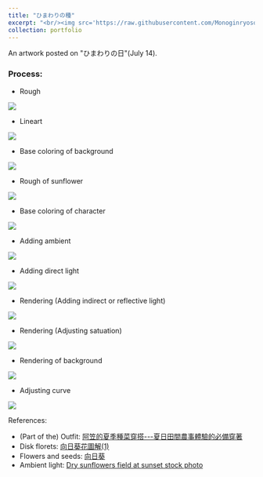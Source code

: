 ```yaml
---
title: "ひまわりの種"
excerpt: "<br/><img src='https://raw.githubusercontent.com/Monoginryoso/Monoginryoso.github.io/master/images/himawari_no_hi.jpg'>"
collection: portfolio
---
```

An artwork posted on "ひまわりの日"(July 14).
### Process: 

* Rough
<img src='https://raw.githubusercontent.com/Monoginryoso/Monoginryoso.github.io/master/images/himawari_no_hi_rough.jpg'>

* Lineart
<img src='https://raw.githubusercontent.com/Monoginryoso/Monoginryoso.github.io/master/images/himawari_no_hi_lineart.jpg'>

* Base coloring of background
<img src='https://raw.githubusercontent.com/Monoginryoso/Monoginryoso.github.io/master/images/himawari_no_hi_basecolor_bg.jpg'>

* Rough of sunflower
<img src='https://raw.githubusercontent.com/Monoginryoso/Monoginryoso.github.io/master/images/himawari_no_hi_bg_rough.jpg'>

* Base coloring of character
<img src='https://raw.githubusercontent.com/Monoginryoso/Monoginryoso.github.io/master/images/himawari_no_hi_basecolor_character.jpg'>

* Adding ambient
<img src='https://raw.githubusercontent.com/Monoginryoso/Monoginryoso.github.io/master/images/himawari_no_hi_ambient.jpg'>

* Adding direct light
<img src='https://raw.githubusercontent.com/Monoginryoso/Monoginryoso.github.io/master/images/himawari_no_hi_direct_light.jpg'>

* Rendering (Adding indirect or reflective light)
<img src='https://raw.githubusercontent.com/Monoginryoso/Monoginryoso.github.io/master/images/himawari_no_hi_indirect_or_reflective_light.jpg'>

* Rendering (Adjusting satuation)
<img src='https://raw.githubusercontent.com/Monoginryoso/Monoginryoso.github.io/master/images/himawari_no_hi_satuation.jpg'>

* Rendering of background
<img src='https://raw.githubusercontent.com/Monoginryoso/Monoginryoso.github.io/master/images/himawari_no_hi_bg_rendering.jpg'>

* Adjusting curve
<img src='https://raw.githubusercontent.com/Monoginryoso/Monoginryoso.github.io/master/images/himawari_no_hi.jpg'>

References:
- (Part of the) Outfit: [阿笠的夏季種菜穿搭---夏日田間農事體驗的必備穿著](https://peacebee.pixnet.net/blog/post/10616628-%E9%98%BF%E7%AC%A0%E7%9A%84%E5%A4%8F%E5%AD%A3%E7%A8%AE%E8%8F%9C%E7%A9%BF%E6%90%AD---%E5%A4%8F%E6%97%A5%E7%94%B0%E9%96%93%E8%BE%B2%E4%BA%8B%E9%AB%94%E9%A9%97%E7%9A%84%E5%BF%85)
- Disk florets: [向日葵花圖解(1)](https://blackwalnut.npust.edu.tw/archives/393)
- Flowers and seeds: [向日葵](https://pkblog0438.blogspot.com/2017/09/blog-post_11.html)
- Ambient light: [Dry sunflowers field at sunset stock photo](https://www.istockphoto.com/photo/dry-sunflowers-field-at-sunset-gm1267019708-371609818)